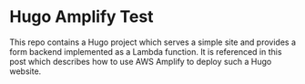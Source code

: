 # Hugo Amplify Test

This repo contains a Hugo project which serves a simple site and provides a
form backend implemented as a Lambda function. It is referenced in this post
which describes how to use AWS Amplify to deploy such a Hugo website.

